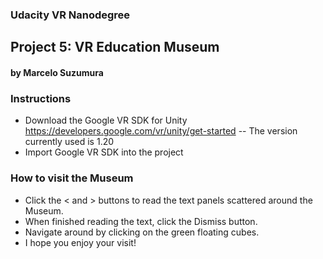 ### Udacity VR Nanodegree
## Project 5: VR Education Museum
#### by Marcelo Suzumura

### Instructions
- Download the Google VR SDK for Unity https://developers.google.com/vr/unity/get-started
-- The version currently used is 1.20
- Import Google VR SDK into the project

### How to visit the Museum
- Click the < and > buttons to read the text panels scattered around the Museum.
- When finished reading the text, click the Dismiss button.
- Navigate around by clicking on the green floating cubes.
- I hope you enjoy your visit!